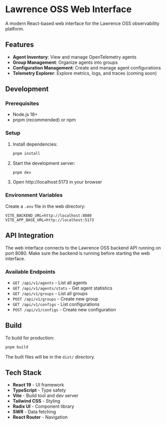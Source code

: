 # Lawrence OSS Web Interface

A modern React-based web interface for the Lawrence OSS observability platform.

## Features

- **Agent Inventory**: View and manage OpenTelemetry agents
- **Group Management**: Organize agents into groups
- **Configuration Management**: Create and manage agent configurations
- **Telemetry Explorer**: Explore metrics, logs, and traces (coming soon)

## Development

### Prerequisites

- Node.js 18+
- pnpm (recommended) or npm

### Setup

1. Install dependencies:

   ```bash
   pnpm install
   ```

2. Start the development server:

   ```bash
   pnpm dev
   ```

3. Open http://localhost:5173 in your browser

### Environment Variables

Create a `.env` file in the web directory:

```env
VITE_BACKEND_URL=http://localhost:8080
VITE_APP_BASE_URL=http://localhost:5173
```

## API Integration

The web interface connects to the Lawrence OSS backend API running on port 8080. Make sure the backend is running before starting the web interface.

### Available Endpoints

- `GET /api/v1/agents` - List all agents
- `GET /api/v1/agents/stats` - Get agent statistics
- `GET /api/v1/groups` - List all groups
- `POST /api/v1/groups` - Create new group
- `GET /api/v1/configs` - List configurations
- `POST /api/v1/configs` - Create new configuration

## Build

To build for production:

```bash
pnpm build
```

The built files will be in the `dist/` directory.

## Tech Stack

- **React 19** - UI framework
- **TypeScript** - Type safety
- **Vite** - Build tool and dev server
- **Tailwind CSS** - Styling
- **Radix UI** - Component library
- **SWR** - Data fetching
- **React Router** - Navigation

